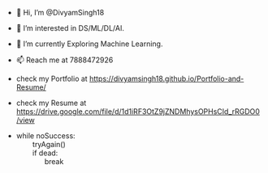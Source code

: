 - 👋 Hi, I’m @DivyamSingh18
- 👀 I’m interested in DS/ML/DL/AI.
- 🌱 I’m currently Exploring Machine Learning.
- 📫 Reach me at 7888472926
- check my Portfolio at https://divyamsingh18.github.io/Portfolio-and-Resume/
- check my Resume at https://drive.google.com/file/d/1d1iRF3OtZ9jZNDMhysOPHsCId_rRGDO0/view

- while noSuccess: \
   &nbsp;&nbsp;&nbsp;&nbsp;&nbsp;&nbsp;&nbsp; tryAgain() \
   &nbsp;&nbsp;&nbsp;&nbsp;&nbsp;&nbsp;&nbsp; if dead:  \
   &nbsp; &nbsp; &nbsp;&nbsp;&nbsp;&nbsp;&nbsp;&nbsp;&nbsp;&nbsp;&nbsp;   break 


<!---
DivyamSingh18/DivyamSingh18 is a ✨ special ✨ repository because its `README.md` (this file) appears on your GitHub profile.
You can click the Preview link to take a look at your changes.
--->
